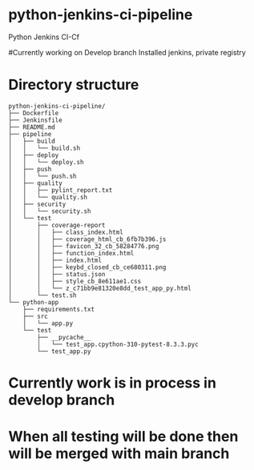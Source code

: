 # python-jenkins-ci-pipeline
Python Jenkins CI-Cf

#Currently working on Develop branch
Installed jenkins, private registry

# Directory structure
```
python-jenkins-ci-pipeline/
├── Dockerfile
├── Jenkinsfile
├── README.md
├── pipeline
│   ├── build
│   │   └── build.sh
│   ├── deploy
│   │   └── deploy.sh
│   ├── push
│   │   └── push.sh
│   ├── quality
│   │   ├── pylint_report.txt
│   │   └── quality.sh
│   ├── security
│   │   └── security.sh
│   └── test
│       ├── coverage-report
│       │   ├── class_index.html
│       │   ├── coverage_html_cb_6fb7b396.js
│       │   ├── favicon_32_cb_58284776.png
│       │   ├── function_index.html
│       │   ├── index.html
│       │   ├── keybd_closed_cb_ce680311.png
│       │   ├── status.json
│       │   ├── style_cb_8e611ae1.css
│       │   └── z_c71bb9e81320e8dd_test_app_py.html
│       └── test.sh
└── python-app
    ├── requirements.txt
    ├── src
    │   └── app.py
    └── test
        ├── __pycache__
        │   └── test_app.cpython-310-pytest-8.3.3.pyc
        └── test_app.py
```
# Currently work is in process in develop branch 
# When all testing will be done then will be merged with main branch
